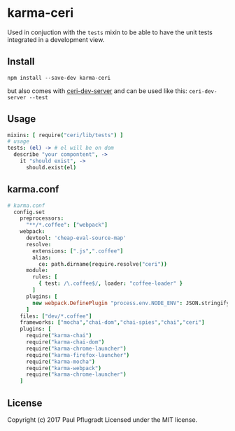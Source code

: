 # karma-ceri

Used in conjuction with the `tests` mixin to be able to have the unit tests integrated in a development view.

## Install

```
npm install --save-dev karma-ceri
```

but also comes with [ceri-dev-server](https://github.com/cerijs/ceri-dev-server)
and can be used like this: `ceri-dev-server --test`

## Usage

```coffee
mixins: [ require("ceri/lib/tests") ]
# usage
tests: (el) -> # el will be on dom
  describe "your compontent", ->
    it "should exist", ->
      should.exist(el)
```

## karma.conf
```coffee 
# karma.conf
  config.set
    preprocessors:
      "**/*.coffee": ["webpack"]
    webpack:
      devtool: 'cheap-eval-source-map'
      resolve:
        extensions: [".js",".coffee"]
        alias:
          ce: path.dirname(require.resolve("ceri"))
      module:
        rules: [
          { test: /\.coffee$/, loader: "coffee-loader" }
        ]
      plugins: [
        new webpack.DefinePlugin "process.env.NODE_ENV": JSON.stringify('test')
      ]
    files: ["dev/*.coffee"]
    frameworks: ["mocha","chai-dom","chai-spies","chai","ceri"]
    plugins: [
      require("karma-chai")
      require("karma-chai-dom")
      require("karma-chrome-launcher")
      require("karma-firefox-launcher")
      require("karma-mocha")
      require("karma-webpack")
      require("karma-chrome-launcher")
    ]
```

## License
Copyright (c) 2017 Paul Pflugradt
Licensed under the MIT license.
